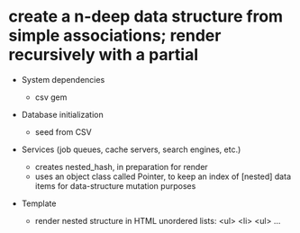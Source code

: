 # create a n-deep data structure from simple associations; render recursively with a partial

* System dependencies
  - csv gem

* Database initialization
  - seed from CSV

* Services (job queues, cache servers, search engines, etc.)
  - creates nested_hash, in preparation for render
  - uses an object class called Pointer, to keep an index of [nested] data items for data-structure mutation purposes

* Template
  - render nested structure in HTML unordered lists: \<ul\> \<li\> \<ul\> ...
